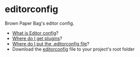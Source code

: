# editorconfig

Brown Paper Bag's editor config.

 - [What is Editor config](1)?
 - [Where do I get plugins](2)?
 - [Where do I put the .editorconfig file](3)?
  - Download the [editorconfig](4) file to your project's root folder

[1]:http://editorconfig.org/#overview
[2]:http://editorconfig.org/#download
[3]:http://editorconfig.org/#file-location
[4]:https://raw.githubusercontent.com/BrownPaperBag/editorconfig/master/.editorconfig

